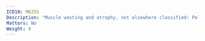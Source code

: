 ```yaml
---
ICD10: M6255
Description: "Muscle wasting and atrophy, not elsewhere classified: Pelvic region and thigh"
Matters: No
Weight: 0
---
```


